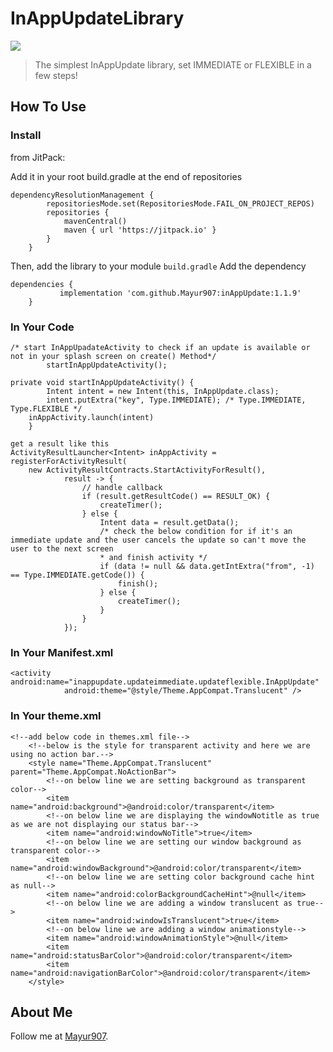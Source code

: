 # InAppUpdateLibrary
[![](https://jitpack.io/v/Mayur907/inAppUpdate.svg)](https://jitpack.io/#Mayur907/inAppUpdate)

>The simplest InAppUpdate library, set IMMEDIATE or FLEXIBLE in a few steps!
 

## How To Use
### Install
from JitPack:

Add it in your root build.gradle at the end of repositories
```
dependencyResolutionManagement {
		repositoriesMode.set(RepositoriesMode.FAIL_ON_PROJECT_REPOS)
		repositories {
			mavenCentral()
			maven { url 'https://jitpack.io' }
		}
	}

```
Then, add the library to your module `build.gradle`
Add the dependency
```
dependencies {
	       implementation 'com.github.Mayur907:inAppUpdate:1.1.9'
	}
```

### In Your Code
```
/* start InAppUpadateActivity to check if an update is available or not in your splash screen on create() Method*/
        startInAppUpdateActivity();
	
private void startInAppUpdateActivity() {
        Intent intent = new Intent(this, InAppUpdate.class);
        intent.putExtra("key", Type.IMMEDIATE); /* Type.IMMEDIATE, Type.FLEXIBLE */
	inAppActivity.launch(intent)
    }

get a result like this
ActivityResultLauncher<Intent> inAppActivity = registerForActivityResult(
    new ActivityResultContracts.StartActivityForResult(),
            result -> {
                // handle callback
                if (result.getResultCode() == RESULT_OK) {
                    createTimer();
                } else {
                    Intent data = result.getData();
                    /* check the below condition for if it's an immediate update and the user cancels the update so can't move the user to the next screen
                    * and finish activity */
                    if (data != null && data.getIntExtra("from", -1) == Type.IMMEDIATE.getCode()) {
                        finish();
                    } else {
                        createTimer();
                    }
                }
            });
```

### In Your Manifest.xml
```
<activity android:name="inappupdate.updateimmediate.updateflexible.InAppUpdate"
            android:theme="@style/Theme.AppCompat.Translucent" />
```	

### In Your theme.xml
```
<!--add below code in themes.xml file-->
    <!--below is the style for transparent activity and here we are using no action bar.-->
    <style name="Theme.AppCompat.Translucent" parent="Theme.AppCompat.NoActionBar">
        <!--on below line we are setting background as transparent color-->
        <item name="android:background">@android:color/transparent</item>
        <!--on below line we are displaying the windowNotitle as true as we are not displaying our status bar-->
        <item name="android:windowNoTitle">true</item>
        <!--on below line we are setting our window background as transparent color-->
        <item name="android:windowBackground">@android:color/transparent</item>
        <!--on below line we are setting color background cache hint as null-->
        <item name="android:colorBackgroundCacheHint">@null</item>
        <!--on below line we are adding a window translucent as true-->
        <item name="android:windowIsTranslucent">true</item>
        <!--on below line we are adding a window animationstyle-->
        <item name="android:windowAnimationStyle">@null</item>
        <item name="android:statusBarColor">@android:color/transparent</item>
        <item name="android:navigationBarColor">@android:color/transparent</item>
    </style>
```

## About Me
Follow me at [Mayur907](https://github.com/Mayur907).

